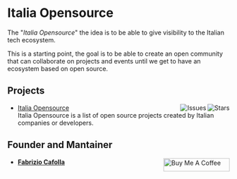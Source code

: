# Italia Opensource

The "*Italia Opensource*" the idea is to be able to give visibility to the Italian tech ecosystem.

This is a starting point, the goal is to be able to create an open community that can collaborate on projects and events until we get to have an ecosystem based on open source.

## Projects

- [Italia Opensource](https://github.com/italia-opensource/awesome-italia-opensource)<img align="right" src="https://img.shields.io/github/stars/italia-opensource/awesome-italia-opensource?label=%E2%AD%90%EF%B8%8F&logo=github" alt="Stars"> <img align="right" src="https://img.shields.io/github/issues-raw/italia-opensource/awesome-italia-opensource" alt="Issues"> \
Italia Opensource is a list of open source projects created by Italian companies or developers.


## Founder and Mantainer

- **[Fabrizio Cafolla](https://github.com/FabrizioCafolla)**
  <a href="https://www.buymeacoffee.com/fabriziocafolla" target="_blank"><img  align="right" src="https://www.buymeacoffee.com/assets/img/custom_images/orange_img.png" alt="Buy Me A Coffee" style="height: 30px !important; width: 150px !important" ></a>
